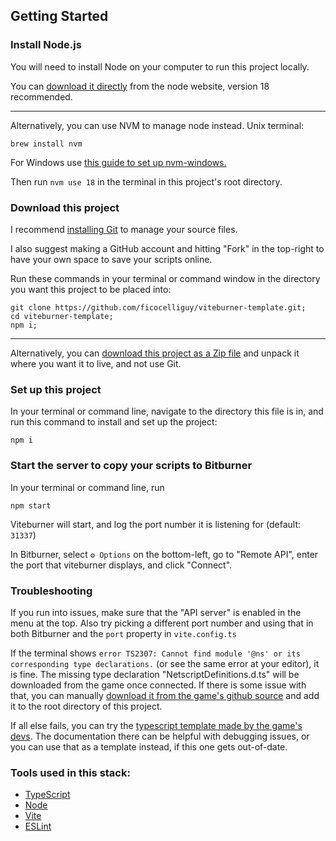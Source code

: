 ## Getting Started


### Install Node.js

You will need to install Node on your computer to run this project locally.

You can [download it directly](https://nodejs.org/en/download) from the node website, version 18 recommended.

   ------------

Alternatively, you can use NVM to manage node instead. Unix terminal:

`
brew install nvm
`

For Windows use [this guide to set up nvm-windows.](https://learn.microsoft.com/en-us/windows/dev-environment/javascript/nodejs-on-windows)


Then run `nvm use 18` in the terminal in this project's root directory.


### Download this project

I recommend [installing Git](https://git-scm.com/book/en/v2/Getting-Started-Installing-Git) to manage your source files. 

I also suggest making a GitHub account and hitting "Fork" in the top-right to have your own space to save your scripts online.

Run these commands in your terminal or command window in the directory you want this project to be placed into:
```
git clone https://github.com/ficocelliguy/viteburner-template.git;
cd viteburner-template;
npm i;
```

  ----------

Alternatively, you can [download this project as a Zip file](https://github.com/ficocelliguy/viteburner-template/archive/refs/heads/main.zip) and unpack it where you want it to live, and not use Git.


### Set up this project

In your terminal or command line, navigate to the directory this file is in, and run this command to install and set up the project:

`
npm i
`

### Start the server to copy your scripts to Bitburner

In your terminal or command line, run 

`
npm start
`

Viteburner will start, and log the port number it is listening for (default: `31337`)

In Bitburner, select `⚙ Options` on the bottom-left, go to "Remote API", enter the port that viteburner displays, and click "Connect".


### Troubleshooting

If you run into issues, make sure that the "API server" is enabled in the menu at the top. Also try picking a different port number and using that in both Bitburner and the `port` property in `vite.config.ts`

If the terminal shows `error TS2307: Cannot find module '@ns' or its corresponding type declarations.` (or see the same error at your editor), it is fine. The missing type declaration "NetscriptDefinitions.d.ts" will be downloaded from the game once connected. If there is some issue with that, you can manually [download it from the game's github source](https://github.com/bitburner-official/bitburner-src/blob/cef452d35ebce7ca17d7ef124996daa31fd55e3e/src/ScriptEditor/NetscriptDefinitions.d.ts#L1) and add it to the root directory of this project.

If all else fails, you can try the [typescript template made by the game's devs](https://github.com/bitburner-official/typescript-template/). The documentation there can be helpful with debugging issues, or you can use that as a template instead, if this one gets out-of-date.


### Tools used in this stack:
- [TypeScript](https://www.typescriptlang.org/)
- [Node](https://nodejs.org/en/)
- [Vite](https://vitejs.dev/)
- [ESLint](https://eslint.org/)